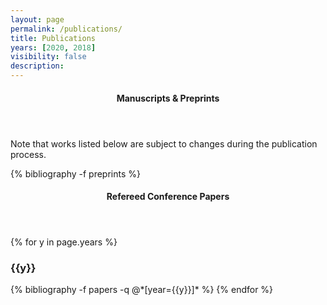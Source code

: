 ```yaml
---
layout: page
permalink: /publications/
title: Publications
years: [2020, 2018]
visibility: false
description:
---
```


<header class="pub-heading">
	<h4>Manuscripts & Preprints</h4>
</header>
Note that works listed below are subject to changes during the publication process.

{% bibliography -f preprints %}

<header class="pub-heading">
	<h4>Refereed Conference Papers</h4>
</header>

{% for y in page.years %}
  <h3 class="year">{{y}}</h3>
  {% bibliography -f papers -q @*[year={{y}}]* %}
{% endfor %}
